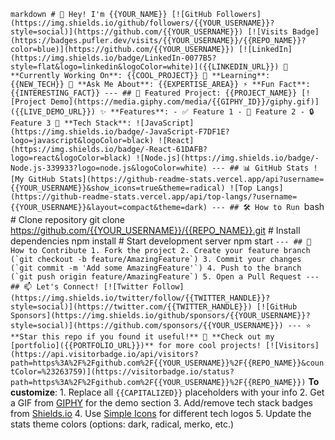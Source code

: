 ```markdown # 👋 Hey! I'm {{YOUR_NAME}} [![GitHub Followers](https://img.shields.io/github/followers/{{YOUR_USERNAME}}?style=social)](https://github.com/{{YOUR_USERNAME}}) [![Visits Badge](https://badges.pufler.dev/visits/{{YOUR_USERNAME}}/{{REPO_NAME}}?color=blue)](https://github.com/{{YOUR_USERNAME}}) [![LinkedIn](https://img.shields.io/badge/LinkedIn-0077B5?style=flat&logo=linkedin&logoColor=white)]({{LINKEDIN_URL}}) 🔭 **Currently Working On**: {{COOL_PROJECT}} 🌱 **Learning**: {{NEW_TECH}} 💬 **Ask Me About**: {{EXPERTISE_AREA}} ⚡ **Fun Fact**: {{INTERESTING_FACT}} --- ## 🚀 Featured Project: {{PROJECT_NAME}} [![Project Demo](https://media.giphy.com/media/{{GIPHY_ID}}/giphy.gif)]({{LIVE_DEMO_URL}}) ✨ **Features**: - ✅ Feature 1 - 🚀 Feature 2 - 🔒 Feature 3 🔧 **Tech Stack**: ![JavaScript](https://img.shields.io/badge/-JavaScript-F7DF1E?logo=javascript&logoColor=black) ![React](https://img.shields.io/badge/-React-61DAFB?logo=react&logoColor=black) ![Node.js](https://img.shields.io/badge/-Node.js-339933?logo=node.js&logoColor=white) --- ## 📊 GitHub Stats ![My GitHub Stats](https://github-readme-stats.vercel.app/api?username={{YOUR_USERNAME}}&show_icons=true&theme=radical) ![Top Langs](https://github-readme-stats.vercel.app/api/top-langs/?username={{YOUR_USERNAME}}&layout=compact&theme=dark) --- ## 🛠️ How to Run ```bash # Clone repository git clone https://github.com/{{YOUR_USERNAME}}/{{REPO_NAME}}.git # Install dependencies npm install # Start development server npm start ``` --- ## 🤝 How to Contribute 1. Fork the project 2. Create your feature branch (`git checkout -b feature/AmazingFeature`) 3. Commit your changes (`git commit -m 'Add some AmazingFeature'`) 4. Push to the branch (`git push origin feature/AmazingFeature`) 5. Open a Pull Request --- ## 📫 Let's Connect! [![Twitter Follow](https://img.shields.io/twitter/follow/{{TWITTER_HANDLE}}?style=social)](https://twitter.com/{{TWITTER_HANDLE}}) [![GitHub Sponsors](https://img.shields.io/github/sponsors/{{YOUR_USERNAME}}?style=social)](https://github.com/sponsors/{{YOUR_USERNAME}}) --- ⭐ **Star this repo if you found it useful!** 🔗 **Check out my [portfolio]({{PORTFOLIO_URL}})** for more cool projects! [![Visitors](https://api.visitorbadge.io/api/visitors?path=https%3A%2F%2Fgithub.com%2F{{YOUR_USERNAME}}%2F{{REPO_NAME}}&countColor=%23263759)](https://visitorbadge.io/status?path=https%3A%2F%2Fgithub.com%2F{{YOUR_USERNAME}}%2F{{REPO_NAME}}) ``` **To customize**: 1. Replace all `{{CAPITALIZED}}` placeholders with your info 2. Get a GIF from [GIPHY](https://giphy.com/) for the demo section 3. Add/remove tech stack badges from [Shields.io](https://shields.io/) 4. Use [Simple Icons](https://simpleicons.org/) for different tech logos 5. Update the stats theme colors (options: dark, radical, merko, etc.)